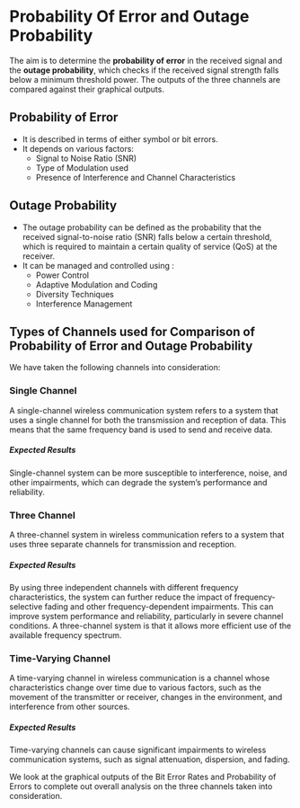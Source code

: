 # Probability Of Error and Outage Probability

The aim is to determine the **probability of error** in the received signal and the **outage probability**, which checks if the received signal strength falls below a minimum threshold power. The outputs of the three channels are compared against their graphical outputs.

## Probability of Error
- It is described in terms of either symbol or bit errors.
- It depends on various factors:
    - Signal to Noise Ratio (SNR)
    - Type of Modulation used
    - Presence of Interference and Channel Characteristics

## Outage Probability
- The outage probability can be defined as the probability that the received signal-to-noise ratio (SNR) falls below a certain threshold, which is required to maintain a certain quality of service (QoS) at the receiver.
- It can be managed and controlled using :
    - Power Control
    - Adaptive Modulation and Coding
    - Diversity Techniques
    - Interference Management

## Types of Channels used for Comparison of __Probability of Error__ and __Outage Probability__
We have taken the following channels into consideration:

### Single Channel 
A single-channel wireless communication system refers to a system that uses a single channel for both the transmission and reception of data. This means that the same frequency band is used to send and receive data.
##### Expected Results
Single-channel system can be more susceptible to interference, noise, and other impairments, which can degrade the system’s performance and reliability.

### Three Channel
A three-channel system in wireless communication refers to a system that uses three separate channels for transmission and reception.
##### Expected Results
By using three independent channels with different frequency characteristics, the system can further reduce the impact of frequency-selective fading and other frequency-dependent impairments. This can improve system performance and reliability, particularly in severe channel conditions. A three-channel system is that it allows more efficient use of the available frequency spectrum. 

### Time-Varying Channel
A time-varying channel in wireless communication is a channel whose characteristics change over time due to various factors, such as the movement of the transmitter or receiver, changes in the environment, and interference from other sources.
##### Expected Results
Time-varying channels can cause significant impairments to wireless communication systems, such as signal attenuation, dispersion, and fading.

We look at the graphical outputs of the Bit Error Rates and Probability of Errors to complete out overall analysis on the three channels taken into consideration.